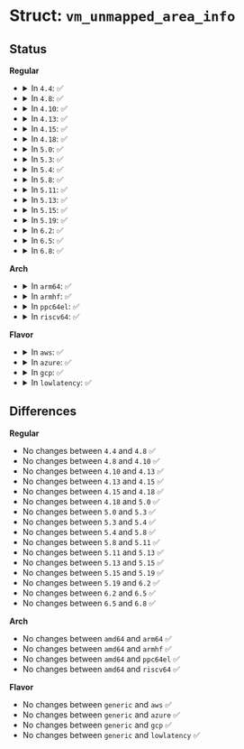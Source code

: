 # Struct: <code>vm_unmapped_area_info</code>

## Status
<b>Regular</b>
<ul>
<li>
<details>
<summary>In <code>4.4</code>: ✅</summary>

```c
struct vm_unmapped_area_info {
    long unsigned int flags;
    long unsigned int length;
    long unsigned int low_limit;
    long unsigned int high_limit;
    long unsigned int align_mask;
    long unsigned int align_offset;
};
```
</details>
</li>
<li>
<details>
<summary>In <code>4.8</code>: ✅</summary>

```c
struct vm_unmapped_area_info {
    long unsigned int flags;
    long unsigned int length;
    long unsigned int low_limit;
    long unsigned int high_limit;
    long unsigned int align_mask;
    long unsigned int align_offset;
};
```
</details>
</li>
<li>
<details>
<summary>In <code>4.10</code>: ✅</summary>

```c
struct vm_unmapped_area_info {
    long unsigned int flags;
    long unsigned int length;
    long unsigned int low_limit;
    long unsigned int high_limit;
    long unsigned int align_mask;
    long unsigned int align_offset;
};
```
</details>
</li>
<li>
<details>
<summary>In <code>4.13</code>: ✅</summary>

```c
struct vm_unmapped_area_info {
    long unsigned int flags;
    long unsigned int length;
    long unsigned int low_limit;
    long unsigned int high_limit;
    long unsigned int align_mask;
    long unsigned int align_offset;
};
```
</details>
</li>
<li>
<details>
<summary>In <code>4.15</code>: ✅</summary>

```c
struct vm_unmapped_area_info {
    long unsigned int flags;
    long unsigned int length;
    long unsigned int low_limit;
    long unsigned int high_limit;
    long unsigned int align_mask;
    long unsigned int align_offset;
};
```
</details>
</li>
<li>
<details>
<summary>In <code>4.18</code>: ✅</summary>

```c
struct vm_unmapped_area_info {
    long unsigned int flags;
    long unsigned int length;
    long unsigned int low_limit;
    long unsigned int high_limit;
    long unsigned int align_mask;
    long unsigned int align_offset;
};
```
</details>
</li>
<li>
<details>
<summary>In <code>5.0</code>: ✅</summary>

```c
struct vm_unmapped_area_info {
    long unsigned int flags;
    long unsigned int length;
    long unsigned int low_limit;
    long unsigned int high_limit;
    long unsigned int align_mask;
    long unsigned int align_offset;
};
```
</details>
</li>
<li>
<details>
<summary>In <code>5.3</code>: ✅</summary>

```c
struct vm_unmapped_area_info {
    long unsigned int flags;
    long unsigned int length;
    long unsigned int low_limit;
    long unsigned int high_limit;
    long unsigned int align_mask;
    long unsigned int align_offset;
};
```
</details>
</li>
<li>
<details>
<summary>In <code>5.4</code>: ✅</summary>

```c
struct vm_unmapped_area_info {
    long unsigned int flags;
    long unsigned int length;
    long unsigned int low_limit;
    long unsigned int high_limit;
    long unsigned int align_mask;
    long unsigned int align_offset;
};
```
</details>
</li>
<li>
<details>
<summary>In <code>5.8</code>: ✅</summary>

```c
struct vm_unmapped_area_info {
    long unsigned int flags;
    long unsigned int length;
    long unsigned int low_limit;
    long unsigned int high_limit;
    long unsigned int align_mask;
    long unsigned int align_offset;
};
```
</details>
</li>
<li>
<details>
<summary>In <code>5.11</code>: ✅</summary>

```c
struct vm_unmapped_area_info {
    long unsigned int flags;
    long unsigned int length;
    long unsigned int low_limit;
    long unsigned int high_limit;
    long unsigned int align_mask;
    long unsigned int align_offset;
};
```
</details>
</li>
<li>
<details>
<summary>In <code>5.13</code>: ✅</summary>

```c
struct vm_unmapped_area_info {
    long unsigned int flags;
    long unsigned int length;
    long unsigned int low_limit;
    long unsigned int high_limit;
    long unsigned int align_mask;
    long unsigned int align_offset;
};
```
</details>
</li>
<li>
<details>
<summary>In <code>5.15</code>: ✅</summary>

```c
struct vm_unmapped_area_info {
    long unsigned int flags;
    long unsigned int length;
    long unsigned int low_limit;
    long unsigned int high_limit;
    long unsigned int align_mask;
    long unsigned int align_offset;
};
```
</details>
</li>
<li>
<details>
<summary>In <code>5.19</code>: ✅</summary>

```c
struct vm_unmapped_area_info {
    long unsigned int flags;
    long unsigned int length;
    long unsigned int low_limit;
    long unsigned int high_limit;
    long unsigned int align_mask;
    long unsigned int align_offset;
};
```
</details>
</li>
<li>
<details>
<summary>In <code>6.2</code>: ✅</summary>

```c
struct vm_unmapped_area_info {
    long unsigned int flags;
    long unsigned int length;
    long unsigned int low_limit;
    long unsigned int high_limit;
    long unsigned int align_mask;
    long unsigned int align_offset;
};
```
</details>
</li>
<li>
<details>
<summary>In <code>6.5</code>: ✅</summary>

```c
struct vm_unmapped_area_info {
    long unsigned int flags;
    long unsigned int length;
    long unsigned int low_limit;
    long unsigned int high_limit;
    long unsigned int align_mask;
    long unsigned int align_offset;
};
```
</details>
</li>
<li>
<details>
<summary>In <code>6.8</code>: ✅</summary>

```c
struct vm_unmapped_area_info {
    long unsigned int flags;
    long unsigned int length;
    long unsigned int low_limit;
    long unsigned int high_limit;
    long unsigned int align_mask;
    long unsigned int align_offset;
};
```
</details>
</li>
</ul>
<b>Arch</b>
<ul>
<li>
<details>
<summary>In <code>arm64</code>: ✅</summary>

```c
struct vm_unmapped_area_info {
    long unsigned int flags;
    long unsigned int length;
    long unsigned int low_limit;
    long unsigned int high_limit;
    long unsigned int align_mask;
    long unsigned int align_offset;
};
```
</details>
</li>
<li>
<details>
<summary>In <code>armhf</code>: ✅</summary>

```c
struct vm_unmapped_area_info {
    long unsigned int flags;
    long unsigned int length;
    long unsigned int low_limit;
    long unsigned int high_limit;
    long unsigned int align_mask;
    long unsigned int align_offset;
};
```
</details>
</li>
<li>
<details>
<summary>In <code>ppc64el</code>: ✅</summary>

```c
struct vm_unmapped_area_info {
    long unsigned int flags;
    long unsigned int length;
    long unsigned int low_limit;
    long unsigned int high_limit;
    long unsigned int align_mask;
    long unsigned int align_offset;
};
```
</details>
</li>
<li>
<details>
<summary>In <code>riscv64</code>: ✅</summary>

```c
struct vm_unmapped_area_info {
    long unsigned int flags;
    long unsigned int length;
    long unsigned int low_limit;
    long unsigned int high_limit;
    long unsigned int align_mask;
    long unsigned int align_offset;
};
```
</details>
</li>
</ul>
<b>Flavor</b>
<ul>
<li>
<details>
<summary>In <code>aws</code>: ✅</summary>

```c
struct vm_unmapped_area_info {
    long unsigned int flags;
    long unsigned int length;
    long unsigned int low_limit;
    long unsigned int high_limit;
    long unsigned int align_mask;
    long unsigned int align_offset;
};
```
</details>
</li>
<li>
<details>
<summary>In <code>azure</code>: ✅</summary>

```c
struct vm_unmapped_area_info {
    long unsigned int flags;
    long unsigned int length;
    long unsigned int low_limit;
    long unsigned int high_limit;
    long unsigned int align_mask;
    long unsigned int align_offset;
};
```
</details>
</li>
<li>
<details>
<summary>In <code>gcp</code>: ✅</summary>

```c
struct vm_unmapped_area_info {
    long unsigned int flags;
    long unsigned int length;
    long unsigned int low_limit;
    long unsigned int high_limit;
    long unsigned int align_mask;
    long unsigned int align_offset;
};
```
</details>
</li>
<li>
<details>
<summary>In <code>lowlatency</code>: ✅</summary>

```c
struct vm_unmapped_area_info {
    long unsigned int flags;
    long unsigned int length;
    long unsigned int low_limit;
    long unsigned int high_limit;
    long unsigned int align_mask;
    long unsigned int align_offset;
};
```
</details>
</li>
</ul>

## Differences
<b>Regular</b>
<ul>
<li>
No changes between <code>4.4</code> and <code>4.8</code> ✅
</li>
<li>
No changes between <code>4.8</code> and <code>4.10</code> ✅
</li>
<li>
No changes between <code>4.10</code> and <code>4.13</code> ✅
</li>
<li>
No changes between <code>4.13</code> and <code>4.15</code> ✅
</li>
<li>
No changes between <code>4.15</code> and <code>4.18</code> ✅
</li>
<li>
No changes between <code>4.18</code> and <code>5.0</code> ✅
</li>
<li>
No changes between <code>5.0</code> and <code>5.3</code> ✅
</li>
<li>
No changes between <code>5.3</code> and <code>5.4</code> ✅
</li>
<li>
No changes between <code>5.4</code> and <code>5.8</code> ✅
</li>
<li>
No changes between <code>5.8</code> and <code>5.11</code> ✅
</li>
<li>
No changes between <code>5.11</code> and <code>5.13</code> ✅
</li>
<li>
No changes between <code>5.13</code> and <code>5.15</code> ✅
</li>
<li>
No changes between <code>5.15</code> and <code>5.19</code> ✅
</li>
<li>
No changes between <code>5.19</code> and <code>6.2</code> ✅
</li>
<li>
No changes between <code>6.2</code> and <code>6.5</code> ✅
</li>
<li>
No changes between <code>6.5</code> and <code>6.8</code> ✅
</li>
</ul>
<b>Arch</b>
<ul>
<li>
No changes between <code>amd64</code> and <code>arm64</code> ✅
</li>
<li>
No changes between <code>amd64</code> and <code>armhf</code> ✅
</li>
<li>
No changes between <code>amd64</code> and <code>ppc64el</code> ✅
</li>
<li>
No changes between <code>amd64</code> and <code>riscv64</code> ✅
</li>
</ul>
<b>Flavor</b>
<ul>
<li>
No changes between <code>generic</code> and <code>aws</code> ✅
</li>
<li>
No changes between <code>generic</code> and <code>azure</code> ✅
</li>
<li>
No changes between <code>generic</code> and <code>gcp</code> ✅
</li>
<li>
No changes between <code>generic</code> and <code>lowlatency</code> ✅
</li>
</ul>
